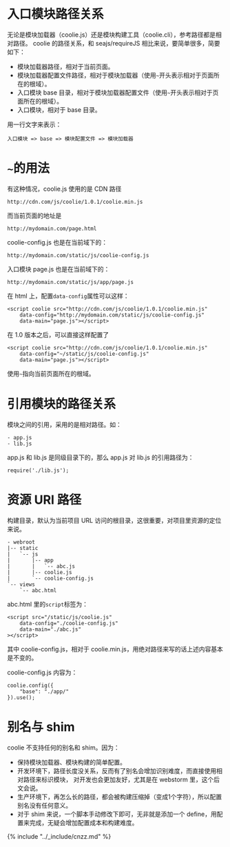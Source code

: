 # 入口模块路径关系

无论是模块加载器（coolie.js）还是模块构建工具（coolie.cli），参考路径都是相对路径。
coolie 的路径关系，和 seajs/requireJS 相比来说，要简单很多，简要如下：

- 模块加载器路径，相对于当前页面。
- 模块加载器配置文件路径，相对于模块加载器（使用`~`开头表示相对于页面所在的根域）。
- 入口模块 base 目录，相对于模块加载器配置文件（使用`~`开头表示相对于页面所在的根域）。
- 入口模块，相对于 base 目录。

用一行文字来表示：
```
入口模块 => base => 模块配置文件 => 模块加载器
```

# `~`的用法
有这种情况，coolie.js 使用的是 CDN 路径
```
http://cdn.com/js/coolie/1.0.1/coolie.min.js
```
而当前页面的地址是
```
http://mydomain.com/page.html
```
coolie-config.js 也是在当前域下的：
```
http://mydomain.com/static/js/coolie-config.js
```
入口模块 page.js 也是在当前域下的：
```
http://mydomain.com/static/js/app/page.js
```
在 html 上，配置`data-config`属性可以这样：
```
<script coolie src="http://cdn.com/js/coolie/1.0.1/coolie.min.js"
    data-config="http://mydomain.com/static/js/coolie-config.js"
    data-main="page.js"></script>
```
在 1.0 版本之后，可以直接这样配置了
```
<script coolie src="http://cdn.com/js/coolie/1.0.1/coolie.min.js"
    data-config="~/static/js/coolie-config.js"
    data-main="page.js"></script>
```
使用`~`指向当前页面所在的根域。


# 引用模块的路径关系

模块之间的引用，采用的是相对路径。如：
```
- app.js
- lib.js
```

app.js 和 lib.js 是同级目录下的，那么 app.js 对 lib.js 的引用路径为：
```
require('./lib.js');
```


# 资源 URI 路径
构建目录，默认为当前项目 URL 访问的根目录，这很重要，对项目里资源的定位来说。
```
- webroot
|-- static
|   `-- js
|       |-- app
|       |   `-- abc.js
|       |-- coolie.js
|       `-- coolie-config.js
`-- views
    `-- abc.html
```
abc.html 里的`script`标签为：
```
<script src="/static/js/coolie.js"
    data-config="./coolie-config.js"
    data-main="./abc.js"
></script>
```
其中 coolie-config.js，相对于 coolie.min.js，用绝对路径来写的话上述内容基本是不变的。

coolie-config.js 内容为：
```
coolie.config({
    "base": "./app/"
}).use();
```


# 别名与 shim

coolie 不支持任何的别名和 shim。因为：

- 保持模块加载器、模块构建的简单配置。
- 开发环境下，路径长度没关系，反而有了别名会增加识别难度，而直接使用相对路径来标识模块，
对开发也会更加友好，尤其是在 webstorm 里，这个后文会说。
- 生产环境下，再怎么长的路径，都会被构建压缩掉（变成1个字符），所以配置别名没有任何意义。
- 对于 shim 来说，一个脚本手动修改下即可，无非就是添加一个 define，用配置来完成，无疑会增加配置成本和构建难度。

{% include "../_include/cnzz.md" %}

